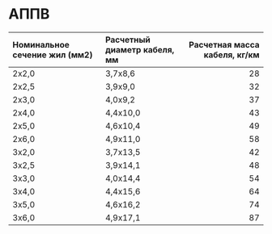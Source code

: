 # АППВ

|  Номинальное сечение жил (мм2)   | Расчетный диаметр кабеля, мм   |   Расчетная масса кабеля, кг/км |
|:---------------------------------|:-------------------------------|--------------------------------:|
| 2х2,0                            | 3,7х8,6                        |                              28 |
| 2х2,5                            | 3,9х9,0                        |                              32 |
| 2х3,0                            | 4,0х9,2                        |                              37 |
| 2х4,0                            | 4,4х10,0                       |                              43 |
| 2х5,0                            | 4,6х10,4                       |                              49 |
| 2х6,0                            | 4,9х11,0                       |                              58 |
| 3х2,0                            | 3,7х13,5                       |                              42 |
| 3х2,5                            | 3,9х14,1                       |                              48 |
| 3х3,0                            | 4,0х14,4                       |                              54 |
| 3х4,0                            | 4,4х15,6                       |                              64 |
| 3х5,0                            | 4,6х16,2                       |                              74 |
| 3х6,0                            | 4,9х17,1                       |                              87 |